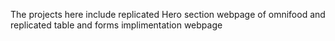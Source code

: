 The projects here include replicated Hero section webpage of omnifood and replicated table and forms implimentation webpage
